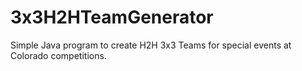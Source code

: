 # 3x3H2HTeamGenerator

Simple Java program to create H2H 3x3 Teams for special events at Colorado competitions. 
